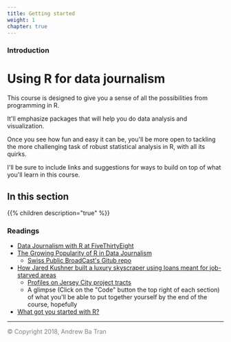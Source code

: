 ```yaml
---
title: Getting started
weight: 1
chapter: true
---
```


### Introduction

# Using R for data journalism

This course is designed to give you a sense of all the possibilities from programming in R. 

It'll emphasize packages that will help you do data analysis and visualization. 

Once you see how fun and easy it can be, you'll be more open to tackling the more challenging task of robust statistical analysis in R, with all its quirks. 

I'll be sure to include links and suggestions for ways to build on top of what you'll learn in this course.

## In this section

{{% children description="true"   %}}


### Readings 

* [Data Journalism with R at FiveThirtyEight](https://flowingdata.com/2016/07/12/r-in-the-data-journalism-workflow-at-fivethirtyeight/)
* [The Growing Popularity of R in Data Journalism](https://channel9.msdn.com/Events/useR-international-R-User-conferences/useR-International-R-User-2017-Conference/The-growing-popularity-of-R-in-data-journalism)
    * [Swiss Public BroadCast's Gitub repo](http://srfdata.github.io/)
* [How Jared Kushner built a luxury skyscraper using loans meant for job-starved areas](https://www.washingtonpost.com/investigations/jared-kushner-and-his-partners-used-a-program-meant-for-job-starved-areas-to-build-a-luxury-skyscraper/2017/05/31/9c81b52c-4225-11e7-9869-bac8b446820a_story.html?utm_term=.79c0353310f0)
    * [Profiles on Jersey City project tracts](https://wpinvestigative.github.io/kushner_eb5_census/)
    * A glimpse (Click on the "Code" button the top right of each section) of what you'll be able to put together yourself by the end of the course, hopefully
* [What got you started with R?](https://twitter.com/azaleakamellia/status/1000633314691039232)


-----

<span style="color:gray">© Copyright 2018, Andrew Ba Tran</span>

